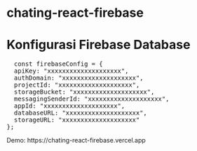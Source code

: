 # chating-react-firebase

<h1>Konfigurasi Firebase Database</h1>
<pre>
  const firebaseConfig = {
  apiKey: "xxxxxxxxxxxxxxxxxxxx",
  authDomain: "xxxxxxxxxxxxxxxxxxxx",
  projectId: "xxxxxxxxxxxxxxxxxxxx",
  storageBucket: "xxxxxxxxxxxxxxxxxxxx",
  messagingSenderId: "xxxxxxxxxxxxxxxxxxxx",
  appId: "xxxxxxxxxxxxxxxxxxxx",
  databaseURL: "xxxxxxxxxxxxxxxxxxxx",
  storageURL: "xxxxxxxxxxxxxxxxxxxx"
};
</pre>
<p>Demo: https://chating-react-firebase.vercel.app</p>

